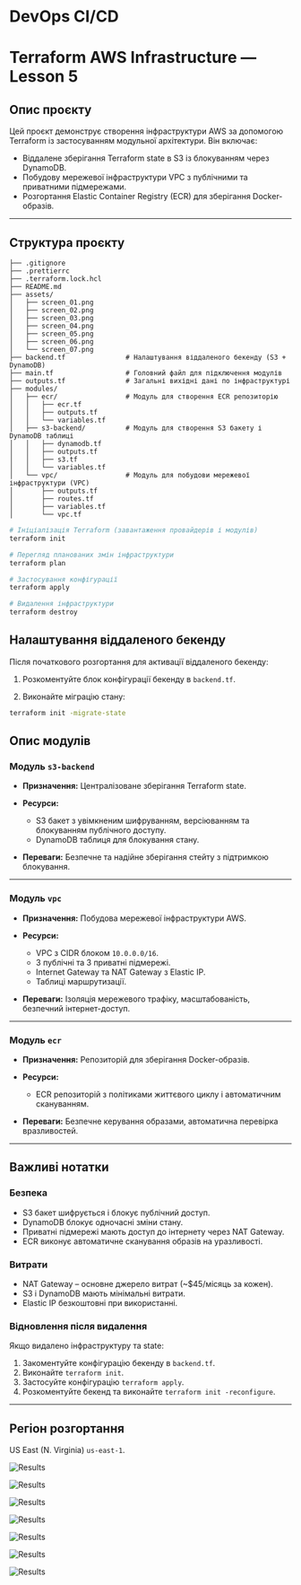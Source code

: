 # DevOps CI/CD

# Terraform AWS Infrastructure — Lesson 5

## Опис проєкту

Цей проєкт демонструє створення інфраструктури AWS за допомогою Terraform із
застосуванням модульної архітектури. Він включає:

- Віддалене зберігання Terraform state в S3 із блокуванням через DynamoDB.
- Побудову мережевої інфраструктури VPC з публічними та приватними підмережами.
- Розгортання Elastic Container Registry (ECR) для зберігання Docker-образів.

---

## Структура проєкту

```
├── .gitignore
├── .prettierrc
├── .terraform.lock.hcl
├── README.md
├── assets/
│   ├── screen_01.png
│   ├── screen_02.png
│   ├── screen_03.png
│   ├── screen_04.png
│   ├── screen_05.png
│   ├── screen_06.png
│   └── screen_07.png
├── backend.tf               # Налаштування віддаленого бекенду (S3 + DynamoDB)
├── main.tf                  # Головний файл для підключення модулів
├── outputs.tf               # Загальні вихідні дані по інфраструктурі
├── modules/
│   ├── ecr/                 # Модуль для створення ECR репозиторію
│   │   ├── ecr.tf
│   │   ├── outputs.tf
│   │   └── variables.tf
│   ├── s3-backend/          # Модуль для створення S3 бакету і DynamoDB таблиці
│   │   ├── dynamodb.tf
│   │   ├── outputs.tf
│   │   ├── s3.tf
│   │   └── variables.tf
│   └── vpc/                 # Модуль для побудови мережевої інфраструктури (VPC)
│       ├── outputs.tf
│       ├── routes.tf
│       ├── variables.tf
│       └── vpc.tf
```

```bash
# Ініціалізація Terraform (завантаження провайдерів і модулів)
terraform init

# Перегляд планованих змін інфраструктури
terraform plan

# Застосування конфігурації
terraform apply

# Видалення інфраструктури
terraform destroy

```

## Налаштування віддаленого бекенду

Після початкового розгортання для активації віддаленого бекенду:

1. Розкоментуйте блок конфігурації бекенду в `backend.tf`.

2. Виконайте міграцію стану:

```bash
terraform init -migrate-state
```

## Опис модулів

### Модуль `s3-backend`

- **Призначення:** Централізоване зберігання Terraform state.

- **Ресурси:**

  - S3 бакет з увімкненим шифруванням, версіюванням та блокуванням публічного
    доступу.
  - DynamoDB таблиця для блокування стану.

- **Переваги:** Безпечне та надійне зберігання стейту з підтримкою блокування.

---

### Модуль `vpc`

- **Призначення:** Побудова мережевої інфраструктури AWS.

- **Ресурси:**

  - VPC з CIDR блоком `10.0.0.0/16`.
  - 3 публічні та 3 приватні підмережі.
  - Internet Gateway та NAT Gateway з Elastic IP.
  - Таблиці маршрутизації.

- **Переваги:** Ізоляція мережевого трафіку, масштабованість, безпечний
  інтернет-доступ.

---

### Модуль `ecr`

- **Призначення:** Репозиторій для зберігання Docker-образів.

- **Ресурси:**

  - ECR репозиторій з політиками життєвого циклу і автоматичним скануванням.

- **Переваги:** Безпечне керування образами, автоматична перевірка вразливостей.

---

## Важливі нотатки

### Безпека

- S3 бакет шифрується і блокує публічний доступ.
- DynamoDB блокує одночасні зміни стану.
- Приватні підмережі мають доступ до інтернету через NAT Gateway.
- ECR виконує автоматичне сканування образів на уразливості.

### Витрати

- NAT Gateway – основне джерело витрат (~$45/місяць за кожен).
- S3 і DynamoDB мають мінімальні витрати.
- Elastic IP безкоштовні при використанні.

### Відновлення після видалення

Якщо видалено інфраструктуру та state:

1. Закоментуйте конфігурацію бекенду в `backend.tf`.
2. Виконайте `terraform init`.
3. Застосуйте конфігурацію `terraform apply`.
4. Розкоментуйте бекенд та виконайте `terraform init -reconfigure`.

---

## Регіон розгортання

US East (N. Virginia) `us-east-1`.

![Results](./assets/screen_01.png)

![Results](./assets/screen_02.png)

![Results](./assets/screen_03.png)

![Results](./assets/screen_04.png)

![Results](./assets/screen_05.png)

![Results](./assets/screen_06.png)

![Results](./assets/screen_07.png)
